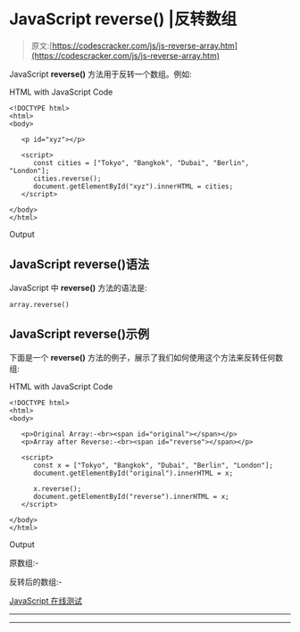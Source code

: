 # JavaScript reverse() |反转数组

> 原文:[https://codescracker.com/js/js-reverse-array.htm](https://codescracker.com/js/js-reverse-array.htm)

JavaScript **reverse()** 方法用于反转一个数组。例如:

HTML with JavaScript Code

```
<!DOCTYPE html>
<html>
<body>

   <p id="xyz"></p>

   <script>
      const cities = ["Tokyo", "Bangkok", "Dubai", "Berlin", "London"];
      cities.reverse();
      document.getElementById("xyz").innerHTML = cities;
   </script>

</body>
</html>
```

Output

## JavaScript reverse()语法

JavaScript 中 **reverse()** 方法的语法是:

```
array.reverse()
```

## JavaScript reverse()示例

下面是一个 **reverse()** 方法的例子，展示了我们如何使用这个方法来反转任何数组:

HTML with JavaScript Code

```
<!DOCTYPE html>
<html>
<body>

   <p>Original Array:-<br><span id="original"></span></p>
   <p>Array after Reverse:-<br><span id="reverse"></span></p>

   <script>
      const x = ["Tokyo", "Bangkok", "Dubai", "Berlin", "London"];
      document.getElementById("original").innerHTML = x;

      x.reverse();
      document.getElementById("reverse").innerHTML = x;
   </script>

</body>
</html>
```

Output

原数组:-

反转后的数组:-

[JavaScript 在线测试](/exam/showtest.php?subid=6)

* * *

* * *